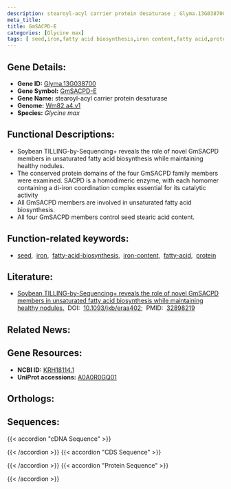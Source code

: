 ```yaml
---
description: stearoyl-acyl carrier protein desaturase ; Glyma.13G038700 ; Glycine max
meta_title:
title: GmSACPD-E
categories: [Glycine max]
tags: [ seed,iron,fatty acid biosynthesis,iron content,fatty acid,protein ]
---
```


## Gene Details:
- **Gene ID:**	[Glyma.13G038700](https://legacy.soybase.org/sbt/search/search_results.php?category=FeatureName&version=Wm82.a4.v1&search_term=Glyma.13G038700)
- **Gene Symbol:** <u>GmSACPD-E</u>
- **Gene Name:** stearoyl-acyl carrier protein desaturase
- **Genome:** [Wm82.a4.v1](https://legacy.soybase.org/GlycineBlastPages/blast_descriptions.php)
- **Species:** *Glycine max*

## Functional Descriptions:
   - Soybean TILLING-by-Sequencing+ reveals the role of novel GmSACPD members in unsaturated fatty acid biosynthesis while maintaining healthy nodules.
   - The conserved protein domains of the four GmSACPD family members were examined. SACPD is a homodimeric enzyme, with each homomer containing a di-iron coordination complex essential for its catalytic activity
   - All GmSACPD members are involved in unsaturated fatty acid biosynthesis.
   - All four GmSACPD members control seed stearic acid content.

## Function-related keywords:
   - [seed](/tags/seed/),&nbsp;&nbsp;[iron](/tags/iron/),&nbsp;&nbsp;[fatty-acid-biosynthesis](/tags/fatty-acid-biosynthesis/),&nbsp;&nbsp;[iron-content](/tags/iron-content/),&nbsp;&nbsp;[fatty-acid](/tags/fatty-acid/),&nbsp;&nbsp;[protein](/tags/protein/)

## Literature:
   - [Soybean TILLING-by-Sequencing+ reveals the role of novel GmSACPD members in unsaturated fatty acid biosynthesis while maintaining healthy nodules.](https://doi.org/10.1093/jxb/eraa402)&nbsp;&nbsp;DOI:&nbsp;&nbsp;[10.1093/jxb/eraa402](https://doi.org/10.1093/jxb/eraa402);&nbsp;&nbsp;PMID:&nbsp;&nbsp;[32898219](https://pubmed.ncbi.nlm.nih.gov/32898219/)

## Related News:

## Gene Resources:
- **NCBI ID:**  [KRH18114.1](https://www.ncbi.nlm.nih.gov/protein/KRH18114.1/)
- **UniProt accessions:**  [A0A0R0GQ01](https://www.uniprot.org/uniprotkb/A0A0R0GQ01/entry)

## Orthologs:

## Sequences:
{{< accordion "cDNA Sequence" >}}

{{< /accordion >}}
{{< accordion "CDS Sequence" >}}

{{< /accordion >}}
{{< accordion "Protein Sequence" >}}

{{< /accordion >}}
